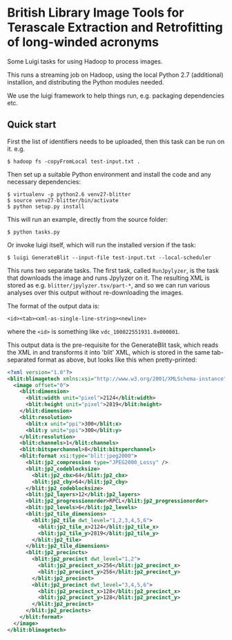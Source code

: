 # British Library Image Tools for Terascale Extraction and Retrofitting of long-winded acronyms

Some Luigi tasks for using Hadoop to process images.

This runs a streaming job on Hadoop, using the local Python 2.7 (additional) installion, and distributing the Python modules needed.

We use the luigi framework to help things run, e.g. packaging dependencies etc.

Quick start
-----------

First the list of identifiers needs to be uploaded, then this task can be run on it. e.g.

    $ hadoop fs -copyFromLocal test-input.txt .

Then set up a suitable Python environment and install the code and any necessary dependencies:

    $ virtualenv -p python2.6 venv27-blitter
    $ source venv27-blitter/bin/activate
    $ python setup.py install

This will run an example, directly from the source folder:

    $ python tasks.py

Or invoke luigi itself, which will run the installed version if the task:

    $ luigi GenerateBlit --input-file test-input.txt --local-scheduler

This runs two separate tasks. The first task, called `RunJpylyzer`, is the task that downloads the image and runs
Jpylyzer on it. The resulting XML is stored as e.g. `blitter/jpylyzer.tsv/part-*`, and so we can run various analyses
over this output without re-downloading the images.

The format of the output data is:

    <id><tab><xml-as-single-line-string><newline>

where the `<id>` is something like `vdc_100022551931.0x000001`.

This output data is the pre-requisite for the GenerateBlit task, which reads the XML in and transforms it into 'blit'
XML, which is stored in the same tab-separated format as above, but looks like this when pretty-printed:

```xml
<?xml version="1.0"?>
<blit:blimagetech xmlns:xsi="http://www.w3.org/2001/XMLSchema-instance" xmlns:xsd="http://www.w3.org/2001/XMLSchema" xsi:schemaLocation="http://bl.uk/namespaces/blit ./blit_v02.xsd" xmlns:blit="http://bl.uk/namespaces/blit">
  <image offset="0">
    <blit:dimension>
      <blit:width unit="pixel">2124</blit:width>
      <blit:height unit="pixel">2819</blit:height>
    </blit:dimension>
    <blit:resolution>
      <blit:x unit="ppi">300</blit:x>
      <blit:y unit="ppi">300</blit:y>
    </blit:resolution>
    <blit:channels>1</blit:channels>
    <blit:bitsperchannel>8</blit:bitsperchannel>
    <blit:format xsi:type="blit:jpeg2000">
      <blit:jp2_compression type="JPEG2000_Lossy" />
      <blit:jp2_codeblocksize>
        <blit:jp2_cbx>64</blit:jp2_cbx>
        <blit:jp2_cby>64</blit:jp2_cby>
      </blit:jp2_codeblocksize>
      <blit:jp2_layers>12</blit:jp2_layers>
      <blit:jp2_progressionorder>RPCL</blit:jp2_progressionorder>
      <blit:jp2_levels>6</blit:jp2_levels>
      <blit:jp2_tile_dimensions>
        <blit:jp2_tile dwt_level="1,2,3,4,5,6">
          <blit:jp2_tile_x>2124</blit:jp2_tile_x>
          <blit:jp2_tile_y>2819</blit:jp2_tile_y>
        </blit:jp2_tile>
      </blit:jp2_tile_dimensions>
      <blit:jp2_precincts>
        <blit:jp2_precinct dwt_level="1,2">
          <blit:jp2_precinct_x>256</blit:jp2_precinct_x>
          <blit:jp2_precinct_y>256</blit:jp2_precinct_y>
        </blit:jp2_precinct>
        <blit:jp2_precinct dwt_level="3,4,5,6">
          <blit:jp2_precinct_x>128</blit:jp2_precinct_x>
          <blit:jp2_precinct_y>128</blit:jp2_precinct_y>
        </blit:jp2_precinct>
      </blit:jp2_precincts>
    </blit:format>
  </image>
</blit:blimagetech>
```


